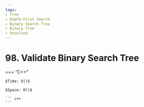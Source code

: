```yaml
---
tags:
- Tree
- Depth-First Search
- Binary Search Tree
- Binary Tree
- Unsolved
---
```



# 98. Validate Binary Search Tree

=== "C++"

    $Time: O()$

    $Space: O()$

    ``` c++
    ```
